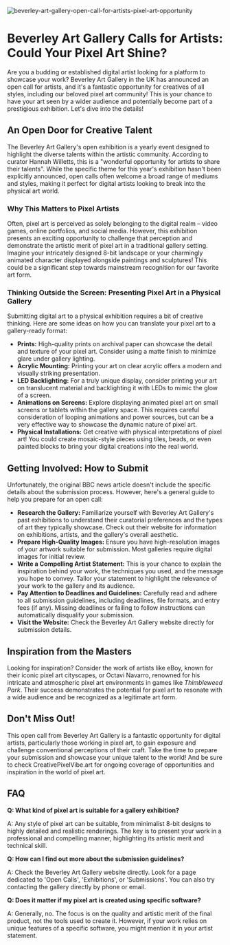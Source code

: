 ![beverley-art-gallery-open-call-for-artists-pixel-art-opportunity](https://images.pexels.com/photos/16924307/pexels-photo-16924307.jpeg?auto=compress&cs=tinysrgb&fit=crop&h=627&w=1200)

# Beverley Art Gallery Calls for Artists: Could Your Pixel Art Shine?

Are you a budding or established digital artist looking for a platform to showcase your work? Beverley Art Gallery in the UK has announced an open call for artists, and it's a fantastic opportunity for creatives of all styles, including our beloved pixel art community! This is your chance to have your art seen by a wider audience and potentially become part of a prestigious exhibition. Let's dive into the details!

## An Open Door for Creative Talent

The Beverley Art Gallery's open exhibition is a yearly event designed to highlight the diverse talents within the artistic community. According to curator Hannah Willetts, this is a "wonderful opportunity for artists to share their talents". While the specific theme for this year's exhibition hasn't been explicitly announced, open calls often welcome a broad range of mediums and styles, making it perfect for digital artists looking to break into the physical art world.

### Why This Matters to Pixel Artists

Often, pixel art is perceived as solely belonging to the digital realm – video games, online portfolios, and social media. However, this exhibition presents an exciting opportunity to challenge that perception and demonstrate the artistic merit of pixel art in a traditional gallery setting. Imagine your intricately designed 8-bit landscape or your charmingly animated character displayed alongside paintings and sculptures! This could be a significant step towards mainstream recognition for our favorite art form.

### Thinking Outside the Screen: Presenting Pixel Art in a Physical Gallery

Submitting digital art to a physical exhibition requires a bit of creative thinking. Here are some ideas on how you can translate your pixel art to a gallery-ready format:

*   **Prints:** High-quality prints on archival paper can showcase the detail and texture of your pixel art. Consider using a matte finish to minimize glare under gallery lighting.
*   **Acrylic Mounting:** Printing your art on clear acrylic offers a modern and visually striking presentation.
*   **LED Backlighting:** For a truly unique display, consider printing your art on translucent material and backlighting it with LEDs to mimic the glow of a screen.
*   **Animations on Screens:** Explore displaying animated pixel art on small screens or tablets within the gallery space. This requires careful consideration of looping animations and power sources, but can be a very effective way to showcase the dynamic nature of pixel art.
*   **Physical Installations:** Get creative with physical interpretations of pixel art! You could create mosaic-style pieces using tiles, beads, or even painted blocks to bring your digital creations into the real world.

## Getting Involved: How to Submit

Unfortunately, the original BBC news article doesn't include the specific details about the submission process. However, here's a general guide to help you prepare for an open call:

*   **Research the Gallery:** Familiarize yourself with Beverley Art Gallery's past exhibitions to understand their curatorial preferences and the types of art they typically showcase. Check out their website for information on exhibitions, artists, and the gallery's overall aesthetic.
*   **Prepare High-Quality Images:** Ensure you have high-resolution images of your artwork suitable for submission. Most galleries require digital images for initial review.
*   **Write a Compelling Artist Statement:** This is your chance to explain the inspiration behind your work, the techniques you used, and the message you hope to convey. Tailor your statement to highlight the relevance of your work to the gallery and its audience.
*   **Pay Attention to Deadlines and Guidelines:** Carefully read and adhere to all submission guidelines, including deadlines, file formats, and entry fees (if any). Missing deadlines or failing to follow instructions can automatically disqualify your submission.
*   **Visit the Website:** Check the Beverley Art Gallery website directly for submission details.

## Inspiration from the Masters

Looking for inspiration? Consider the work of artists like eBoy, known for their iconic pixel art cityscapes, or Octavi Navarro, renowned for his intricate and atmospheric pixel art environments in games like *Thimbleweed Park*. Their success demonstrates the potential for pixel art to resonate with a wide audience and be recognized as a legitimate art form.

## Don't Miss Out!

This open call from Beverley Art Gallery is a fantastic opportunity for digital artists, particularly those working in pixel art, to gain exposure and challenge conventional perceptions of their craft. Take the time to prepare your submission and showcase your unique talent to the world! And be sure to check CreativePixelVibe.art for ongoing coverage of opportunities and inspiration in the world of pixel art.

## FAQ

**Q: What kind of pixel art is suitable for a gallery exhibition?**

A: Any style of pixel art can be suitable, from minimalist 8-bit designs to highly detailed and realistic renderings. The key is to present your work in a professional and compelling manner, highlighting its artistic merit and technical skill.

**Q: How can I find out more about the submission guidelines?**

A: Check the Beverley Art Gallery website directly. Look for a page dedicated to 'Open Calls', 'Exhibitions', or 'Submissions'. You can also try contacting the gallery directly by phone or email.

**Q: Does it matter if my pixel art is created using specific software?**

A: Generally, no. The focus is on the quality and artistic merit of the final product, not the tools used to create it. However, if your work relies on unique features of a specific software, you might mention it in your artist statement.
